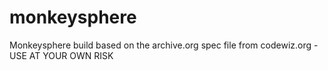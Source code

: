 # monkeysphere
Monkeysphere build based on the archive.org spec file from codewiz.org - USE AT YOUR OWN RISK
